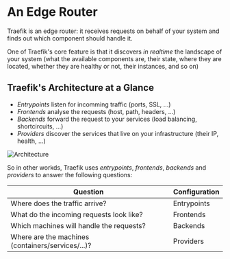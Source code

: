 # An Edge Router
Traefik is an edge router: 
it receives requests on behalf of your system and finds out which component should handle it. 

One of Traefik's core feature is that it discovers _in realtime_ the landscape of your system (what the available components are, their state, where they are located, whether they are healthy or not, their instances, and so on)

## Traefik's Architecture at a Glance 
 - _Entrypoints_ listen for incomming traffic (ports, SSL, ...)
 - _Frontends_ analyse the requests (host, path, headers, ...)
 - _Backends_ forward the request to your services (load balancing, shortcircuits, ...)
 - _Providers_ discover the services that live on your infrastructure (their IP, health, ...)

![Architecture](../img/internal.png)

So in other workds, Traefik uses _entrypoints_, _frontends_, _backends_ and _providers_ to answer the following questions:

Question | Configuration 
---|---
Where does the traffic arrive? | Entrypoints
What do the incoming requests look like? | Frontends
Which machines will handle the requests? | Backends
Where are the machines (containers/services/...)? | Providers